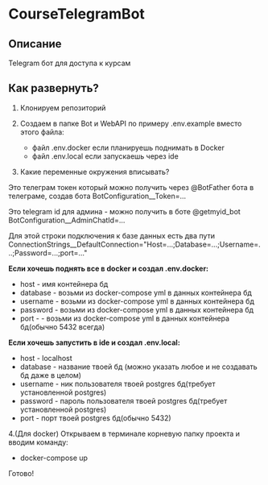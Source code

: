 # CourseTelegramBot

## Описание

Telegram бот для доступа к курсам 

## Как развернуть? 

1. Клонируем репозиторий 

2. Создаем в папке Bot и WebAPI по примеру .env.example вместо этого файла:
   - файл .env.docker если планируешь поднимать в Docker
   - файл .env.local если запускаешь через ide

3. Какие переменные окружения вписывать?

Это телеграм токен который можно получить через @BotFather бота в телеграме, создав бота
BotConfiguration__Token=...

Это telegram id для админа - можно получить в боте @getmyid_bot  
BotConfiguration__AdminChatId=...

Для этой строки подключения к базе данных есть два пути
ConnectionStrings__DefaultConnection="Host=...;Database=...;Username=...;Password=...;port=..."

**Если хочешь поднять все в docker и создал .env.docker:**
   - host - имя контейнера бд
   - database - возьми из docker-compose yml в данных контейнера бд
   - username - возьми из docker-compose yml в данных контейнера бд
   - password - возьми из docker-compose yml в данных контейнера бд
   - port - - возьми из docker-compose yml в данных контейнера бд(обычно 5432 всегда)

**Если хочешь запустить в ide и создал .env.local:**
   - host - localhost
   - database - название твоей бд (можно указать любое и не создавать бд даже в целом)
   - username - ник пользователя твоей postgres бд(требует установленной postgres)
   - password - пароль пользователя твоей postgres бд(требует установленной postgres)
   - port - порт твоей postgres бд(обычно 5432)

4.(Для docker) Открываем в терминале корневую папку проекта и вводим команду:
   - docker-compose up

Готово!

